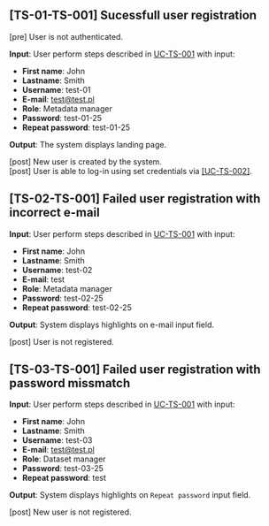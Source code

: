 [TS-01-TS-001] Sucessfull user registration
---

[pre] User is not authenticated.<br>

**Input**: User perform steps described in [UC-TS-001](../../use_cases/06_Authentication/UC-TS-001.md) with input:
- **First name**: John
- **Lastname**: Smith
- **Username**: test-01
- **E-mail**: test@test.pl
- **Role**: Metadata manager
- **Password**: test-01-25
- **Repeat password**: test-01-25<br>
  
**Output**: The system displays landing page.<br>

[post] New user is created by the system.<br>
[post] User is able to log-in using set credentials via [[UC-TS-002]](https://github.com/DPWO-Projekt/dpwo_documentation/blob/main/use_cases/06_Authentication/UC-TS-002.md).<br>


[TS-02-TS-001] Failed user registration with incorrect e-mail
---

**Input**: User perform steps described in [UC-TS-001](../../use_cases/06_Authentication/UC-TS-001.md) with input:
- **First name**: John
- **Lastname**: Smith
- **Username**: test-02
- **E-mail**: test
- **Role**: Metadata manager
- **Password**: test-02-25
- **Repeat password**: test-02-25<br>
  
**Output**: System displays highlights on e-mail input field. 

[post] User is not registered.


[TS-03-TS-001] Failed user registration with password missmatch
---

**Input**: User perform steps described in [UC-TS-001](../../use_cases/06_Authentication/UC-TS-001.md) with input:
- **First name**: John
- **Lastname**: Smith
- **Username**: test-03
- **E-mail**: test@test.pl
- **Role**: Dataset manager
- **Password**: test-03-25
- **Repeat password**: test<br>
  
**Output**: System displays highlights on `Repeat password` input field.

[post] New user is not registered.

